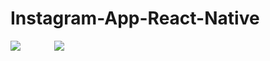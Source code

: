 # Instagram-App-React-Native

<p float="center">

<img src="https://user-images.githubusercontent.com/73642253/116422972-eea78600-a848-11eb-9fd7-5324663faa53.png" />


<img src="https://user-images.githubusercontent.com/73642253/116422788-c4ee5f00-a848-11eb-8f94-2642010be09b.png" style="margin-left: 50px"  />



<p>
